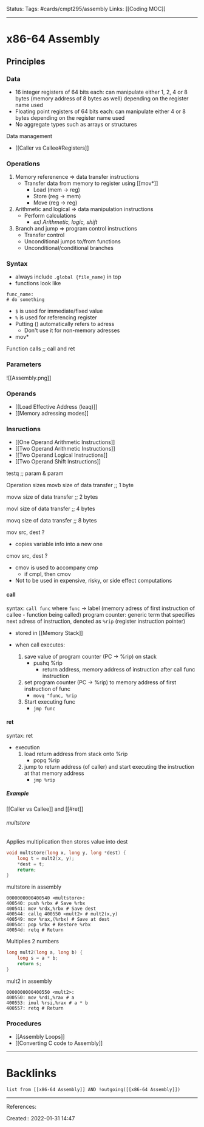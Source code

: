 Status: 
Tags: #cards/cmpt295/assembly 
Links: [[Coding MOC]]
___
# x86-64 Assembly
## Principles
### Data
- 16 integer registers of 64 bits each: can manipulate either 1, 2, 4 or 8 bytes (memory 
address of 8 bytes as well) depending on the register name used
- Floating point registers of 64 bits each: can manipulate either 4 or 8 bytes 
depending on the register name used
 - No aggregate types such as arrays or structures

Data management
- [[Caller vs Callee#Registers]]
### Operations
1. Memory referenence => data transfer instructions
	- Transfer data from memory to register using [[mov*]]
		- Load (mem -> reg)
		- Store (reg -> mem)
		- Move (reg -> reg)
1. Arithmetic and logical => data manipulation instructions
	- Perform calculations
		- *ex) Arithmetic, logic, shift*
1. Branch and jump => program control instructions
	- Transfer control
	- Unconditional jumps to/from functions
	- Unconditional/conditional branches
### Syntax
- always include `.global {file_name}` in top
- functions look like
```
func_name:
# do something
```

- `$` is used for immediate/fixed value
- `%` is used for referencing register
- Putting () automatically refers to adress
	- Don't use it for non-memory adresses
- mov*



Function calls ;; call and ret
<!--SR:!2022-03-29,8,150-->
### Parameters
![[Assembly.png]]

### Operands
- [[Load Effective Address (leaq)]]
- [[Memory adressing modes]]
### Insructions
- [[One Operand Arithmetic Instructions]]
- [[Two Operand Arithmetic Instructions]]
- [[Two Operand Logical Instructions]]
- [[Two Operand Shift Instructions]]

testq ;; param & param
<!--SR:!2022-03-22,1,144-->

Operation sizes
movb size of data transfer ;; 1 byte
<!--SR:!2022-03-28,7,170-->
movw size of data transfer ;; 2 bytes
<!--SR:!2022-03-29,8,174-->
movl size of data transfer ;; 4 bytes
<!--SR:!2022-03-26,5,150-->
movq size of data transfer ;; 8 bytes
<!--SR:!2022-03-29,8,174-->

mov src, dest
?
- copies variable info into a new one
<!--SR:!2022-03-25,4,154-->

cmov src, dest
?
- cmov is used to accompany cmp
	- if cmpl, then cmov
- Not to be used in expensive, risky, or side effect computations
<!--SR:!2022-03-24,3,134-->

#### call
syntax: `call func` where `func` -> label (memory adress of first instruction of callee - function being called)
program counter: generic term that specifies next adress of instruction, denoted as `%rip` (register instruction pointer)
- stored in [[Memory Stack]]

- when call executes:
	1. save value of program counter (PC -> %rip) on stack
		- pushq %rip
			- return address, memory address of instruction after call func instruction
	1. set program counter (PC -> %rip) to memory address of first instruction of func
		- `movq "func, %rip`
	2. Start executing func
		- `jmp func`

#### ret
syntax: ret

- execution
	1. load return address from stack onto %rip
		- popq %rip
	1. jump to return address (of caller) and start executing the instruction at that memory address
		- `jmp %rip`
##### Example
[[Caller vs Callee]] and [[#ret]]
###### multstore

Applies multiplication then stores value into dest
```c
void multstore(long x, long y, long *dest) {
	long t = mult2(x, y);
	*dest = t;
	return;
}
```
multstore in assembly
```
0000000000400540 <multstore>:
400540: push %rbx # Save %rbx
400541: mov %rdx,%rbx # Save dest
400544: callq 400550 <mult2> # mult2(x,y)
400549: mov %rax,(%rbx) # Save at dest
40054c: pop %rbx # Restore %rbx
40054d: retq # Return
```
Multiplies 2 numbers
```c
long mult2(long a, long b) {
	long s = a * b;
	return s;
}
```
mult2 in assembly
```
0000000000400550 <mult2>:
400550: mov %rdi,%rax # a
400553: imul %rsi,%rax # a * b
400557: retq # Return
```
### Procedures
- [[Assembly Loops]]
- [[Converting C code to Assembly]]
___
# Backlinks
```dataview
list from [[x86-64 Assembly]] AND !outgoing([[x86-64 Assembly]])
```
___
References:

Created:: 2022-01-31 14:47